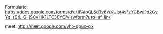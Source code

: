Formulário: https://docs.google.com/forms/d/e/1FAIpQLSdTv6WXUist4sFzYCBwlPd2GyYq_s6sL-G_jSCVHK1LTO30YQ/viewform?usp=sf_link


meet: http://meet.google.com/yhb-qpux-qjx